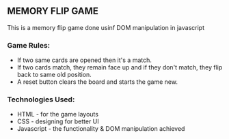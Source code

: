 ## MEMORY FLIP GAME
This is a memory flip game done usinf DOM manipulation in javascript 

### Game Rules:
- If two same cards are opened then it's a match. 
- If two cards match, they remain face up and if they don't match, they flip back to same old position.
- A reset button clears the board and starts the game new.

### Technologies Used:
- HTML - for the game layouts
- CSS - designing for better UI
- Javascript - the functionality & DOM manipulation achieved
